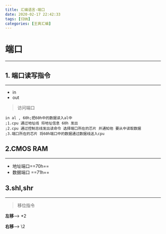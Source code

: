 ```yaml
---
title: 汇编语言-端口
date: 2020-02-17 22:42:33
tags: [归纳]
categories: [王爽汇编]
---
```


# 端口

-----

## 1. 端口读写指令

------

* in
* out

> 访问端口

```assembly
in al , 60h;把60h中的数据读入al中
;1.cpu 通过地址线 将地址信息 60h 发出
;2.cpu 通过控制总线发出读命令 选择端口所在的芯片 并通知他 要从中读取数据
;3.端口所在的芯片 将60h端口中的数据通过数据线送入cpu
```



## 2.CMOS RAM

------

- 地址端口==70h==
- 数据端口 ==71h==

## 3.shl,shr

----

> 移位指令

**左移**-->  \*2

**右移**–> \\2

